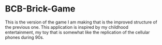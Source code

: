 # BCB-Brick-Game
This is the version of the game I am making that is the improved structure of the previous one. This application is inspired by my childhood entertainment, my toy that is somewhat like the replication of the cellular phones during 90s.

